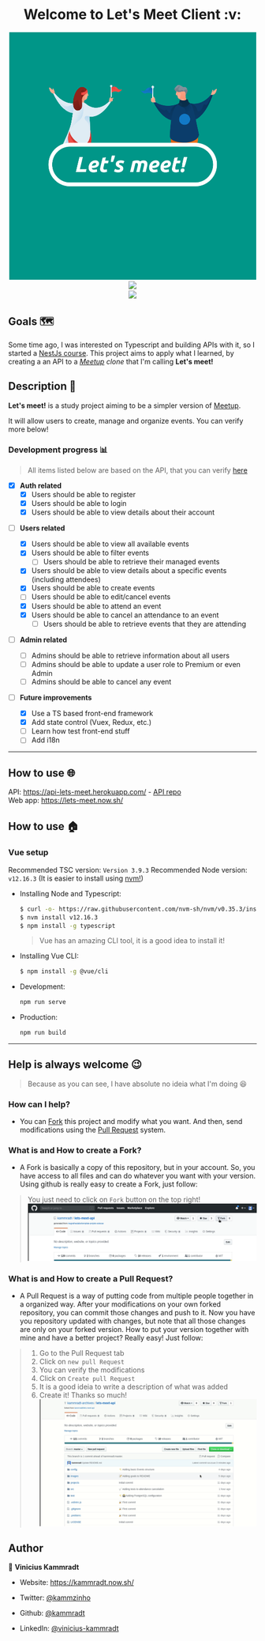 <h1 align="center">Welcome to Let's Meet Client :v: </h1>

<div align="center">
    <img  src="./images/lets-meet.png"  alt="Let's meet logo"  width=501">
</div>

<div align="center">

<img  src="https://forthebadge.com/images/badges/built-with-love.svg" />

</div>

<div align="center">

<a  href="https://github.com/kammradt/lets-meet-client/stargazers">

<img  src="https://img.shields.io/github/stars/kammradt/lets-meet-client.svg?style=for-the-badge" />

</a>

</div>

## Goals 🗺️

Some time ago, I was interested on Typescript and building APIs with it, so I started a [NestJs course](https://github.com/kammradt/learning-nestjs). This project aims to apply what I learned, by creating a an API to a _[Meetup](https://www.meetup.com/) clone_ that I'm calling **Let's meet!**

## Description 📝

**Let's meet!** is a study project aiming to be a simpler version of [Meetup](https://www.meetup.com/).

It will allow users to create, manage and organize events.
You can verify more below!

### Development progress :bar_chart:

> All items listed below are based on the API, that you can verify [here]()

- [x] **Auth related**
  - [x] Users should be able to register
  - [x] Users should be able to login
  - [x] Users should be able to view details about their account

* [ ] **Users related**

  - [x] Users should be able to view all available events
  - [x] Users should be able to filter events
	- [ ] Users should be able to retrieve their managed events
  - [x] Users should be able to view details about a specific events (including attendees)
  - [x] Users should be able to create events
  - [ ] Users should be able to edit/cancel events
  - [x] Users should be able to attend an event
  - [x] Users should be able to cancel an attendance to an event
	- [ ] Users should be able to retrieve events that they are attending

* [ ] **Admin related**

  - [ ] Admins should be able to retrieve information about all users
  - [ ] Admins should be able to update a user role to Premium or even Admin
  - [ ] Admins should be able to cancel any event

* [ ] **Future improvements**
  - [x] Use a TS based front-end framework
  - [x] Add state control (Vuex, Redux, etc.)
  - [ ] Learn how test front-end stuff
  - [ ] Add i18n

---

## How to use :globe_with_meridians:

API: https://api-lets-meet.herokuapp.com/ - [API repo](https://github.com/kammradt/lets-meet-api)  
Web app: https://lets-meet.now.sh/

## How to use :house:

### Vue setup

Recommended TSC version: `Version 3.9.3`
Recommended Node version: `v12.16.3`
(It is easier to install using [nvm!](https://github.com/nvm-sh/nvm))

- Installing Node and Typescript:
	```bash
	$ curl -o- https://raw.githubusercontent.com/nvm-sh/nvm/v0.35.3/install.sh | bash
	$ nvm install v12.16.3
	$ npm install -g typescript
	```

  > Vue has an amazing CLI tool, it is a good idea to install it!

- Installing Vue CLI:

  ```bash
  $ npm install -g @vue/cli
  ```

- Development:

  ```bash
  npm run serve
  ```

- Production:
  ```bash
  npm run build
  ```

---

##  Help is always welcome :wink:
> Because as you can see, I have absolute no ideia what I'm doing :satisfied:

### How can I help?
- You can [Fork](https://help.github.com/en/github/getting-started-with-github/fork-a-repo) this project and modify what you want. And then, send modifications using the [Pull Request](https://help.github.com/en/github/collaborating-with-issues-and-pull-requests/creating-a-pull-request) system.

### What is and How to create a Fork?
- A Fork is basically a copy of this repository, but in your account. So, you have access to all files and can do whatever you want with your version.
Using github is really easy to create a Fork, just follow:
> You just need to click on `Fork` button on the top right!
![Fork instructions](https://github.com/kammradt/lets-meet-client/blob/master/images/fork.gif)

### What is and How to create a Pull Request?
- A Pull Request is a way of putting code from multiple people together in a organized way. After your modifications on your own forked repository, you can commit those changes and push to it.
Now you have you repository updated with changes, but note that all those changes are only on your forked version.
How to put your version together with mine and have a better project? Really easy! Just follow:
> 1. Go to the Pull Request tab
> 2. Click on `new pull Request`
> 3. You can verify the modifications
> 4. Click on `Create pull Request`
> 5. It is a good ideia to write a description of what was added
> 5. Create it! Thanks so much!
![PR instructions](https://github.com/kammradt/lets-meet-client/blob/master/images/pr.gif)

## Author

👤 **Vinicius Kammradt**

- Website: https://kammradt.now.sh/

- Twitter: [@kammzinho](https://twitter.com/kammzinho)

- Github: [@kammradt](https://github.com/kammradt)

- LinkedIn: [@vinicius-kammradt](https://linkedin.com/in/vinicius-kammradt)
